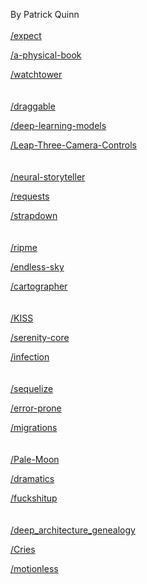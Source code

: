 By Patrick Quinn<br>
<br>
<a href="https://github.com/mjackson/expect">/expect</a>

<a href="https://github.com/lizadaly/a-physical-book">/a-physical-book</a>

<a href="https://github.com/kislyuk/watchtower">/watchtower</a>
<br>
<br>
<br>
<a href="https://github.com/Shopify/draggable">/draggable</a>

<a href="https://github.com/fchollet/deep-learning-models">/deep-learning-models</a>

<a href="https://github.com/leapmotion/Leap-Three-Camera-Controls">/Leap-Three-Camera-Controls</a>
<br>
<br>
<br>
<a href="https://github.com/ryankiros/neural-storyteller">/neural-storyteller</a>

<a href="https://github.com/requests/requests">/requests</a>

<a href="https://github.com/arturadib/strapdown">/strapdown</a>
<br>
<br>
<br>
<a href="https://github.com/RipMeApp/ripme">/ripme</a>

<a href="https://github.com/endless-sky/endless-sky">/endless-sky</a>

<a href="https://github.com/googlecartographer/cartographer">/cartographer</a>
<br>
<br>
<br>
<a href="https://github.com/Neamar/KISS">/KISS</a>

<a href="https://github.com/serenity-bdd/serenity-core">/serenity-core</a>

<a href="https://github.com/infection/infection">/infection</a>
<br>
<br>
<br>
<a href="https://github.com/types/sequelize">/sequelize</a>

<a href="https://github.com/google/error-prone">/error-prone</a>

<a href="https://github.com/doctrine/migrations">/migrations</a>
<br>
<br>
<br>
<a href="https://github.com/MoonchildProductions/Pale-Moon">/Pale-Moon</a>

<a href="https://github.com/hyeon0720/DRAMATICS">/dramatics</a>

<a href="https://github.com/Smaash/fuckshitup">/fuckshitup</a>
<br>
<br>
<br>
<a href="https://github.com/hunkim/deep_architecture_genealogy">/deep_architecture_genealogy</a>

<a href="https://github.com/dissolete/Cries">/Cries</a>

<a href="https://github.com/ryancox/motionless">/motionless</a>
